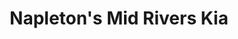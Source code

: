 ---
title: "Napleton's Mid Rivers Kia"
url: /saint-peters/napletons-mid-rivers-kia/
shop: Autohaus
---
